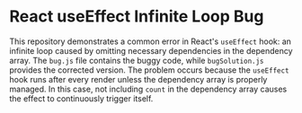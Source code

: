 # React useEffect Infinite Loop Bug

This repository demonstrates a common error in React's `useEffect` hook: an infinite loop caused by omitting necessary dependencies in the dependency array.  The `bug.js` file contains the buggy code, while `bugSolution.js` provides the corrected version.  The problem occurs because the `useEffect` hook runs after every render unless the dependency array is properly managed.  In this case, not including `count` in the dependency array causes the effect to continuously trigger itself.